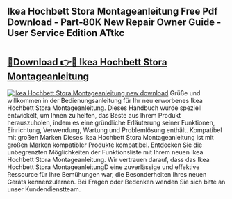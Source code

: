 ## Ikea Hochbett Stora Montageanleitung Free Pdf Download - Part-80K New Repair Owner Guide - User Service Edition ATtkc

# <h2><a href="http://df6gn4.blite.top/?on=Ikea+Hochbett+Stora+Montageanleitung">🔗Download 👉🔴 Ikea Hochbett Stora Montageanleitung</a></h2>

[![Ikea Hochbett Stora Montageanleitung new download](https://i.imgur.com/lujVjoI.png)](http://df6gn4.blite.top/?on=Ikea+Hochbett+Stora+Montageanleitung)
Grüße und willkommen in der Bedienungsanleitung für Ihr neu erworbenes Ikea Hochbett Stora Montageanleitung. Dieses Handbuch wurde speziell entwickelt, um Ihnen zu helfen, das Beste aus Ihrem Produkt herauszuholen, indem es eine gründliche Erläuterung seiner Funktionen, Einrichtung, Verwendung, Wartung und Problemlösung enthält. Kompatibel mit großen Marken Dieses Ikea Hochbett Stora Montageanleitung ist mit großen Marken kompatibler Produkte kompatibel. Entdecken Sie die unbegrenzten Möglichkeiten der Funktionsliste mit Ihrem neuen Ikea Hochbett Stora Montageanleitung. Wir vertrauen darauf, dass das Ikea Hochbett Stora MontageanleitungD eine zuverlässige und effektive Ressource für Ihre Bemühungen war, die Besonderheiten Ihres neuen Geräts kennenzulernen. Bei Fragen oder Bedenken wenden Sie sich bitte an unser Kundendienstteam.
